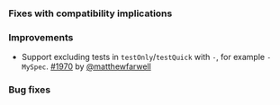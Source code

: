 
  [@matthewfarwell]: http://github.com/matthewfarwell
  [1970]: https://github.com/sbt/sbt/pull/1970

### Fixes with compatibility implications

### Improvements

- Support excluding tests in `testOnly`/`testQuick` with `-`, for example `-MySpec`.
  [#1970][1970] by [@matthewfarwell][@matthewfarwell]

### Bug fixes
